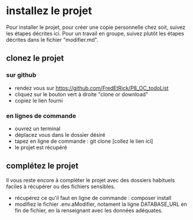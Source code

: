 # installez le projet

Pour installer le projet, pour créer une copie personnelle chez soit, suivez les étapes décrites ici. Pour un travail en groupe, suivez plutôt les étapes décrites dans le fichier "modifier.md".

## clonez le projet

### sur github

* rendez vous sur https://github.com/FredEtRick/P8_OC_todoList
* cliquez sur le bouton vert à droite "clone or download"
* copiez le lien fourni

### en lignes de commande

* ouvrez un terminal
* déplacez vous dans le dossier désiré
* tapez en ligne de commande : git clone [collez le lien ici]
* le projet est récupéré

## complétez le projet

Il vous reste encore à compléter le projet avec des dossiers habituels faciles à récupérer ou des fichiers sensibles.

* récupérez ce qu'il faut en ligne de commande : composer install
* modifiez le fichier .env.aModifier, notament la ligne DATABASE_URL en fin de fichier, en la renseignant avec les données adéquates.